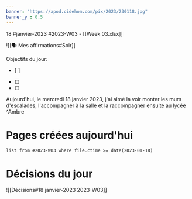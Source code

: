 ```yaml
---
banner: "https://apod.cidehom.com/pix/2023/230118.jpg"
banner_y : 0.5
---
```

18 #janvier-2023 #2023-W03 - [[Week 03.xlsx]]

![[🗣️ Mes affirmations#Soir]]

Objectifs du jour:
- [ ] 
- [ ] 
- [ ] 


Aujourd'hui, le mercredi 18 janvier 2023, j'ai aimé la voir monter les murs d'escalades, l'accompagner à la salle et la raccompagner ensuite au lycée ^Ambre

# Pages créées aujourd'hui
```dataview
list from #2023-W03 where file.ctime >= date(2023-01-18)
```

# Décisions du jour
![[Décisions#18 janvier-2023 2023-W03]]
